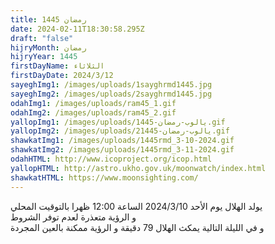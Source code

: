 ```yaml
---
title: رمضان 1445
date: 2024-02-11T18:30:58.295Z
draft: "false"
hijryMonth: رمضان
hijryYear: 1445
firstDayName: الثلاثاء
firstDayDate: 2024/3/12
sayeghImg1: /images/uploads/1sayghrmd1445.jpg
sayeghImg2: /images/uploads/2sayghrmd1445.jpg
odahImg1: /images/uploads/ram45_1.gif
odahImg2: /images/uploads/ram45_2.gif
yallopImg1: /images/uploads/يالوب-رمضان-1445.gif
yallopImg2: /images/uploads/2يالوب-رمضان-1445.gif
shawkatImg1: /images/uploads/1445rmd_3-10-2024.gif
shawkatImg2: /images/uploads/1445rmd_3-11-2024.gif
odahHTML: http://www.icoproject.org/icop.html
yallopHTML: http://astro.ukho.gov.uk/moonwatch/index.html
shawkatHTML: https://www.moonsighting.com/
---
```

يولد الهلال يوم الأحد 2024/3/10 الساعة 12:00 ظهرا بالتوقيت المحلي\
و﻿ الرؤية متعذرة لعدم توفر الشروط\
و﻿ في الليلة التالية يمكث الهلال 79 دقيقة و الرؤية ممكنة بالعين المجردة
